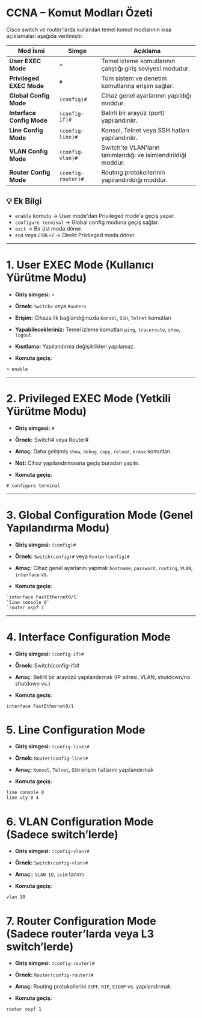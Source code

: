 # CCNA – Komut Modları Özeti

Cisco switch ve router'larda kullanılan temel komut modlarının kısa açıklamaları aşağıda verilmiştir.

| Mod İsmi                    | Simge             | Açıklama                                                                |
|-----------------------------|-------------------|-------------------------------------------------------------------------|
| **User EXEC Mode**          | `>`               | Temel izleme komutlarının çalıştığı giriş seviyesi modudur.             |
| **Privileged EXEC Mode**    | `#`               | Tüm sistem ve denetim komutlarına erişim sağlar.                        |
| **Global Config Mode**      | `(config)#`       | Cihaz genel ayarlarının yapıldığı moddur.                               |
| **Interface Config Mode**   | `(config-if)#`    | Belirli bir arayüz (port) yapılandırılır.                               |
| **Line Config Mode**        | `(config-line)#`  | Konsol, Telnet veya SSH hatları yapılandırılır.                         |
| **VLAN Config Mode**        | `(config-vlan)#`  | Switch'te VLAN'ların tanımlandığı ve isimlendirildiği moddur.           |
| **Router Config Mode**      | `(config-router)#`| Routing protokollerinin yapılandırıldığı moddur.                        |

## 💡 Ek Bilgi

- `enable` komutu → User mode'dan Privileged mode'a geçiş yapar.  
- `configure terminal` → Global config moduna geçiş sağlar.  
- `exit` → Bir üst moda döner.  
- `end` veya `CTRL+Z` → Direkt Privileged moda döner.

---

# 1. User EXEC Mode (Kullanıcı Yürütme Modu)

- **Giriş simgesi:** `>`

- **Örnek:** `Switch>` veya `Router>`

- **Erişim:** Cihaza ilk bağlandığınızda `Konsol`, `SSH`, `Telnet` komutları

- **Yapabilecekleriniz:** Temel izleme komutları `ping`, `traceroute`, `show`, `logout`

- **Kısıtlama:** Yapılandırma değişiklikleri yapılamaz.

- **Komuta geçiş:**

```
> enable
```

---

# 2. Privileged EXEC Mode (Yetkili Yürütme Modu)

- **Giriş simgesi:** `#`

- **Örnek:** Switch# veya Router#

- **Amaç:** Daha gelişmiş `show`, `debug`, `copy`, `reload`, `erase` komutları

- **Not:** Cihaz yapılandırmasına geçiş buradan yapılır.

- **Komuta geçiş:**
```
# configure terminal
```

---

# 3. Global Configuration Mode (Genel Yapılandırma Modu)

- **Giriş simgesi:** `(config)#`

- **Örnek:** `Switch(config)#` veya `Router(config)#`

- **Amaç:** Cihaz genel ayarlarını yapmak `hostname`, `password`, `routing`, `VLAN`, `interface` vs.

- **Komuta geçiş:**

```
`interface FastEthernet0/1`
`line console 0`
`router ospf 1`
```

---

# 4. Interface Configuration Mode

- **Giriş simgesi:** `(config-if)#`

- **Örnek:** Switch(config-if)#

- **Amaç:** Belirli bir arayüzü yapılandırmak (IP adresi, VLAN, shutdown/no shutdown vs.)

- **Komuta geçiş:**

```
interface FastEthernet0/1
```

# 5. Line Configuration Mode

- **Giriş simgesi:** `(config-line)#`

- **Örnek:** `Router(config-line)#`

- **Amaç:** `Konsol`, `Telnet`, `SSH` erişim hatlarını yapılandırmak

- **Komuta geçiş:**

```
line console 0
line vty 0 4
```

# 6. VLAN Configuration Mode (Sadece switch’lerde)

- **Giriş simgesi:** `(config-vlan)#`

- **Örnek:** `Switch(config-vlan)#`

- **Amaç:**: `VLAN ID`, `isim` tanımı

- **Komuta geçiş:**

```
vlan 10
```

# 7. Router Configuration Mode (Sadece router’larda veya L3 switch’lerde)

- **Giriş simgesi:** `(config-router)#`

- **Örnek:** `Router(config-router)#`

- **Amaç:** Routing protokollerini `OSPF`, `RIP`, `EIGRP` vs. yapılandırmak

- **Komuta geçiş:**

```
router ospf 1
```